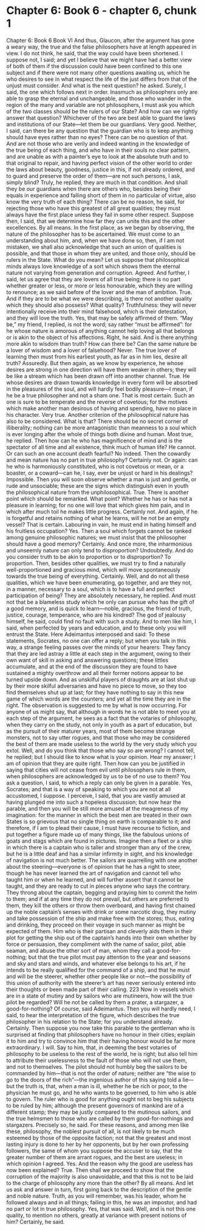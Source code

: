 # Chapter 6: Book 6 - chapter 6, chunk 1

Chapter 6: Book 6 Book VI And thus, Glaucon, after the argument has gone a weary way, the true and the false philosophers have at length appeared in view. I do not think, he said, that the way could have been shortened. I suppose not, I said; and yet I believe that we might have had a better view of both of them if the discussion could have been confined to this one subject and if there were not many other questions awaiting us, which he who desires to see in what respect the life of the just differs from that of the unjust must consider. And what is the next question? he asked. Surely, I said, the one which follows next in order. Inasmuch as philosophers only are able to grasp the eternal and unchangeable, and those who wander in the region of the many and variable are not philosophers, I must ask you which of the two classes should be the rulers of our State? And how can we rightly answer that question? Whichever of the two are best able to guard the laws and institutions of our State⁠—let them be our guardians. Very good. Neither, I said, can there be any question that the guardian who is to keep anything should have eyes rather than no eyes? There can be no question of that. And are not those who are verily and indeed wanting in the knowledge of the true being of each thing, and who have in their souls no clear pattern, and are unable as with a painter’s eye to look at the absolute truth and to that original to repair, and having perfect vision of the other world to order the laws about beauty, goodness, justice in this, if not already ordered, and to guard and preserve the order of them⁠—are not such persons, I ask, simply blind? Truly, he replied, they are much in that condition. And shall they be our guardians when there are others who, besides being their equals in experience and falling short of them in no particular of virtue, also know the very truth of each thing? There can be no reason, he said, for rejecting those who have this greatest of all great qualities; they must always have the first place unless they fail in some other respect. Suppose then, I said, that we determine how far they can unite this and the other excellences. By all means. In the first place, as we began by observing, the nature of the philosopher has to be ascertained. We must come to an understanding about him, and, when we have done so, then, if I am not mistaken, we shall also acknowledge that such an union of qualities is possible, and that those in whom they are united, and those only, should be rulers in the State. What do you mean? Let us suppose that philosophical minds always love knowledge of a sort which shows them the eternal nature not varying from generation and corruption. Agreed. And further, I said, let us agree that they are lovers of all true being; there is no part whether greater or less, or more or less honourable, which they are willing to renounce; as we said before of the lover and the man of ambition. True. And if they are to be what we were describing, is there not another quality which they should also possess? What quality? Truthfulness: they will never intentionally receive into their mind falsehood, which is their detestation, and they will love the truth. Yes, that may be safely affirmed of them. “May be,” my friend, I replied, is not the word; say rather “must be affirmed”: for he whose nature is amorous of anything cannot help loving all that belongs or is akin to the object of his affections. Right, he said. And is there anything more akin to wisdom than truth? How can there be? Can the same nature be a lover of wisdom and a lover of falsehood? Never. The true lover of learning then must from his earliest youth, as far as in him lies, desire all truth? Assuredly. But then again, as we know by experience, he whose desires are strong in one direction will have them weaker in others; they will be like a stream which has been drawn off into another channel. True. He whose desires are drawn towards knowledge in every form will be absorbed in the pleasures of the soul, and will hardly feel bodily pleasure⁠—I mean, if he be a true philosopher and not a sham one. That is most certain. Such an one is sure to be temperate and the reverse of covetous; for the motives which make another man desirous of having and spending, have no place in his character. Very true. Another criterion of the philosophical nature has also to be considered. What is that? There should be no secret corner of illiberality; nothing can be more antagonistic than meanness to a soul which is ever longing after the whole of things both divine and human. Most true, he replied. Then how can he who has magnificence of mind and is the spectator of all time and all existence, think much of human life? He cannot. Or can such an one account death fearful? No indeed. Then the cowardly and mean nature has no part in true philosophy? Certainly not. Or again: can he who is harmoniously constituted, who is not covetous or mean, or a boaster, or a coward⁠—can he, I say, ever be unjust or hard in his dealings? Impossible. Then you will soon observe whether a man is just and gentle, or rude and unsociable; these are the signs which distinguish even in youth the philosophical nature from the unphilosophical. True. There is another point which should be remarked. What point? Whether he has or has not a pleasure in learning; for no one will love that which gives him pain, and in which after much toil he makes little progress. Certainly not. And again, if he is forgetful and retains nothing of what he learns, will he not be an empty vessel? That is certain. Labouring in vain, he must end in hating himself and his fruitless occupation? Yes. Then a soul which forgets cannot be ranked among genuine philosophic natures; we must insist that the philosopher should have a good memory? Certainly. And once more, the inharmonious and unseemly nature can only tend to disproportion? Undoubtedly. And do you consider truth to be akin to proportion or to disproportion? To proportion. Then, besides other qualities, we must try to find a naturally well-proportioned and gracious mind, which will move spontaneously towards the true being of everything. Certainly. Well, and do not all these qualities, which we have been enumerating, go together, and are they not, in a manner, necessary to a soul, which is to have a full and perfect participation of being? They are absolutely necessary, he replied. And must not that be a blameless study which he only can pursue who has the gift of a good memory, and is quick to learn⁠—noble, gracious, the friend of truth, justice, courage, temperance, who are his kindred? The god of jealousy himself, he said, could find no fault with such a study. And to men like him, I said, when perfected by years and education, and to these only you will entrust the State. Here Adeimantus interposed and said: To these statements, Socrates, no one can offer a reply; but when you talk in this way, a strange feeling passes over the minds of your hearers: They fancy that they are led astray a little at each step in the argument, owing to their own want of skill in asking and answering questions; these littles accumulate, and at the end of the discussion they are found to have sustained a mighty overthrow and all their former notions appear to be turned upside down. And as unskilful players of draughts are at last shut up by their more skilful adversaries and have no piece to move, so they too find themselves shut up at last; for they have nothing to say in this new game of which words are the counters; and yet all the time they are in the right. The observation is suggested to me by what is now occurring. For anyone of us might say, that although in words he is not able to meet you at each step of the argument, he sees as a fact that the votaries of philosophy, when they carry on the study, not only in youth as a part of education, but as the pursuit of their maturer years, most of them become strange monsters, not to say utter rogues, and that those who may be considered the best of them are made useless to the world by the very study which you extol. Well, and do you think that those who say so are wrong? I cannot tell, he replied; but I should like to know what is your opinion. Hear my answer; I am of opinion that they are quite right. Then how can you be justified in saying that cities will not cease from evil until philosophers rule in them, when philosophers are acknowledged by us to be of no use to them? You ask a question, I said, to which a reply can only be given in a parable. Yes, Socrates; and that is a way of speaking to which you are not at all accustomed, I suppose. I perceive, I said, that you are vastly amused at having plunged me into such a hopeless discussion; but now hear the parable, and then you will be still more amused at the meagreness of my imagination: for the manner in which the best men are treated in their own States is so grievous that no single thing on earth is comparable to it; and therefore, if I am to plead their cause, I must have recourse to fiction, and put together a figure made up of many things, like the fabulous unions of goats and stags which are found in pictures. Imagine then a fleet or a ship in which there is a captain who is taller and stronger than any of the crew, but he is a little deaf and has a similar infirmity in sight, and his knowledge of navigation is not much better. The sailors are quarrelling with one another about the steering⁠—everyone is of opinion that he has a right to steer, though he has never learned the art of navigation and cannot tell who taught him or when he learned, and will further assert that it cannot be taught, and they are ready to cut in pieces anyone who says the contrary. They throng about the captain, begging and praying him to commit the helm to them; and if at any time they do not prevail, but others are preferred to them, they kill the others or throw them overboard, and having first chained up the noble captain’s senses with drink or some narcotic drug, they mutiny and take possession of the ship and make free with the stores; thus, eating and drinking, they proceed on their voyage in such manner as might be expected of them. Him who is their partisan and cleverly aids them in their plot for getting the ship out of the captain’s hands into their own whether by force or persuasion, they compliment with the name of sailor, pilot, able seaman, and abuse the other sort of man, whom they call a good-for-nothing; but that the true pilot must pay attention to the year and seasons and sky and stars and winds, and whatever else belongs to his art, if he intends to be really qualified for the command of a ship, and that he must and will be the steerer, whether other people like or not⁠—the possibility of this union of authority with the steerer’s art has never seriously entered into their thoughts or been made part of their calling. 223 Now in vessels which are in a state of mutiny and by sailors who are mutineers, how will the true pilot be regarded? Will he not be called by them a prater, a stargazer, a good-for-nothing? Of course, said Adeimantus. Then you will hardly need, I said, to hear the interpretation of the figure, which describes the true philosopher in his relation to the State; for you understand already. Certainly. Then suppose you now take this parable to the gentleman who is surprised at finding that philosophers have no honour in their cities; explain it to him and try to convince him that their having honour would be far more extraordinary. I will. Say to him, that, in deeming the best votaries of philosophy to be useless to the rest of the world, he is right; but also tell him to attribute their uselessness to the fault of those who will not use them, and not to themselves. The pilot should not humbly beg the sailors to be commanded by him⁠—that is not the order of nature; neither are “the wise to go to the doors of the rich”⁠—the ingenious author of this saying told a lie⁠—but the truth is, that, when a man is ill, whether he be rich or poor, to the physician he must go, and he who wants to be governed, to him who is able to govern. The ruler who is good for anything ought not to beg his subjects to be ruled by him; although the present governors of mankind are of a different stamp; they may be justly compared to the mutinous sailors, and the true helmsmen to those who are called by them good-for-nothings and stargazers. Precisely so, he said. For these reasons, and among men like these, philosophy, the noblest pursuit of all, is not likely to be much esteemed by those of the opposite faction; not that the greatest and most lasting injury is done to her by her opponents, but by her own professing followers, the same of whom you suppose the accuser to say, that the greater number of them are arrant rogues, and the best are useless; in which opinion I agreed. Yes. And the reason why the good are useless has now been explained? True. Then shall we proceed to show that the corruption of the majority is also unavoidable, and that this is not to be laid to the charge of philosophy any more than the other? By all means. And let us ask and answer in turn, first going back to the description of the gentle and noble nature. Truth, as you will remember, was his leader, whom he followed always and in all things; failing in this, he was an impostor, and had no part or lot in true philosophy. Yes, that was said. Well, and is not this one quality, to mention no others, greatly at variance with present notions of him? Certainly, he said.